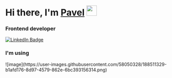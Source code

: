 <h1 align="left">Hi there, I'm <a href="#" target="_blank">Pavel</a> 
<img src="https://github.com/blackcater/blackcater/raw/main/images/Hi.gif" height="32"/></h1>
<h3 align="left">Frontend developer</h3>

[![LinkedIn Badge](https://img.shields.io/badge/LinkedIn-Profile-informational?style=flat&logo=linkedin&logoColor=white&color=0D76A8)](https://www.linkedin.com/in/pavelsob/)

<h3 align="left">I'm using</h3>
![image](https://user-images.githubusercontent.com/58050328/188511329-b1afd176-8d97-4579-862e-6bc393156314.png)


